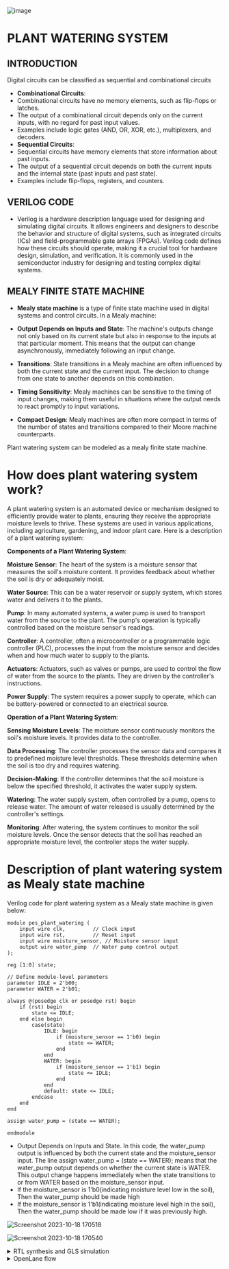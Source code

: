 ![image](https://github.com/Spoorthi102003/plant_watering_system/assets/143829280/db864408-307f-4da8-be2b-aa188fc2c58d)
# PLANT WATERING SYSTEM
## INTRODUCTION
Digital circuits can be classified as sequential and combinational circuits
* **Combinational Circuits**:
* Combinational circuits have no memory elements, such as flip-flops or latches.
* The output of a combinational circuit depends only on the current inputs, with no regard for past input values.
* Examples include logic gates (AND, OR, XOR, etc.), multiplexers, and decoders.
* **Sequential Circuits**:
* Sequential circuits have memory elements that store information about past inputs.
* The output of a sequential circuit depends on both the current inputs and the internal state     (past inputs and past state).
* Examples include flip-flops, registers, and counters.
  
## VERILOG CODE
* Verilog is a hardware description language used for designing and simulating digital circuits. It allows engineers and designers to describe the behavior and structure of digital systems, such as integrated circuits (ICs) and field-programmable gate arrays (FPGAs). Verilog code defines how these circuits should operate, making it a crucial tool for hardware design, simulation, and verification. It is commonly used in the semiconductor industry for designing and testing complex digital systems.

## MEALY FINITE STATE MACHINE
* **Mealy state machine** is a type of finite state machine used in digital systems and control circuits. In a Mealy machine:

* **Output Depends on Inputs and State**: The machine's outputs change not only based on its current state but also in response to the inputs at that particular moment. This means that the output can change asynchronously, immediately following an input change.

* **Transitions**: State transitions in a Mealy machine are often influenced by both the current state and the current input. The decision to change from one state to another depends on this combination.

* **Timing Sensitivity**: Mealy machines can be sensitive to the timing of input changes, making them useful in situations where the output needs to react promptly to input variations.

* **Compact Design**: Mealy machines are often more compact in terms of the number of states and transitions compared to their Moore machine counterparts.

Plant watering system can be modeled as a mealy finite state machine.

# How does plant watering system work?
A plant watering system is an automated device or mechanism designed to efficiently provide water to plants, ensuring they receive the appropriate moisture levels to thrive. These systems are used in various applications, including agriculture, gardening, and indoor plant care. Here is a description of a plant watering system:

**Components of a Plant Watering System**:

**Moisture Sensor**: The heart of the system is a moisture sensor that measures the soil's moisture content. It provides feedback about whether the soil is dry or adequately moist.

**Water Source**: This can be a water reservoir or supply system, which stores water and delivers it to the plants.

**Pump**: In many automated systems, a water pump is used to transport water from the source to the plant. The pump's operation is typically controlled based on the moisture sensor's readings.

**Controller**: A controller, often a microcontroller or a programmable logic controller (PLC), processes the input from the moisture sensor and decides when and how much water to supply to the plants.

**Actuators**: Actuators, such as valves or pumps, are used to control the flow of water from the source to the plants. They are driven by the controller's instructions.

**Power Supply**: The system requires a power supply to operate, which can be battery-powered or connected to an electrical source.

**Operation of a Plant Watering System**:

**Sensing Moisture Levels**: The moisture sensor continuously monitors the soil's moisture levels. It provides data to the controller.

**Data Processing**: The controller processes the sensor data and compares it to predefined moisture level thresholds. These thresholds determine when the soil is too dry and requires watering.

**Decision-Making**: If the controller determines that the soil moisture is below the specified threshold, it activates the water supply system.

**Watering**: The water supply system, often controlled by a pump, opens to release water. The amount of water released is usually determined by the controller's settings.

**Monitoring**: After watering, the system continues to monitor the soil moisture levels. Once the sensor detects that the soil has reached an appropriate moisture level, the controller stops the water supply.

# Description of plant watering system as Mealy state machine
Verilog code for plant watering system as a Mealy state machine is given below:
```
module pes_plant_watering (
    input wire clk,         // Clock input
    input wire rst,         // Reset input
    input wire moisture_sensor, // Moisture sensor input
    output wire water_pump  // Water pump control output
);

reg [1:0] state;

// Define module-level parameters
parameter IDLE = 2'b00;
parameter WATER = 2'b01;

always @(posedge clk or posedge rst) begin
    if (rst) begin
        state <= IDLE;
    end else begin
        case(state)
            IDLE: begin
                if (moisture_sensor == 1'b0) begin
                    state <= WATER;
                end
            end
            WATER: begin
                if (moisture_sensor == 1'b1) begin
                    state <= IDLE;
                end
            end
            default: state <= IDLE;
        endcase
    end
end

assign water_pump = (state == WATER);

endmodule
```
* Output Depends on Inputs and State. In this code, the water_pump output is influenced by both the current state and the moisture_sensor input. The line assign water_pump = (state == WATER); means that the water_pump output depends on whether the current state is WATER. This output change happens immediately when the state transitions to or from WATER based on the moisture_sensor input.
* If the moisture_sensor is 1'b0(indicating moisture level low in the soil), Then the water_pump should be made high
* If the moisture_sensor is 1'b1(indicating moisture level high in the soil), Then the water_pump should be made low if it was previously high.

![Screenshot 2023-10-18 170518](https://github.com/Spoorthi102003/plant_watering_system/assets/143829280/695d8ee6-52c3-4e4f-a01c-5018bf9a82d5)

![Screenshot 2023-10-18 170540](https://github.com/Spoorthi102003/plant_watering_system/assets/143829280/dfc980f4-4d48-4715-8343-ba38201c1f89)
<details>
	
<summary> RTL synthesis and GLS simulation </summary>


**Tools used in RTL netlist viewing and GLS**:

1. **iVerilog**: IVERILOG is a free and open-source Verilog simulation and synthesis tool. It's part of the Icarus Verilog project, which aims to provide a full-featured and high-performance Verilog simulation and synthesis environment.Icarus Verilog is a simulator tool to check the design with the help of test bench. The design is nothing but the Verilog hardware description language code which specifies the functionality. The testbench is the setup to apply stimulus to test the functionality of the design. This simulator looks for the changes to the input. Upon changes to the input, the output is evaluated.
2. **GTKwave** - GTKWave is a free and open-source waveform viewer. It's used primarily in digital design and verification to display simulation results generated by digital simulation tools like Icarus Verilog (which includes IVERILOG).
3. **Yosys** - Yosys is an open-source framework for Verilog RTL synthesis. It's widely used in digital design for converting high-level descriptions of a digital circuit into a gate-level representation. In other words, it helps in transforming a behavioral description (written in a language like Verilog) into a netlist, which is a detailed representation of the digital logic in terms of gates and their interconnections.

# Installation of yosys and GTK wave

1. **Yosys**:
* Type the following to install yosys:
```
- git clone https://github.com/YosysHQ/yosys.git
- cd yosys
- sudo apt install make
- sudo apt-get update
- sudo apt-get install build-essential clang bison flex \
   libreadline-dev gawk tcl-dev libffi-dev git \
   graphviz xdot pkg-config python3 libboost-system-dev \
   libboost-python-dev libboost-filesystem-dev zlib1g-dev
- make config-gcc
- make
- sudo make install
```
2. **GTKwave**
* Type the following command to install GTKwave
```
sudo apt install gtkwave
```
3. **iVerilog**
* Type the following to install iVerilog
```
sudo apt-get install iverilog
```

To do the RTL synthesis go to the following directory and create two ".v" files
![Screenshot 2023-10-18 171830](https://github.com/Spoorthi102003/plant_watering_system/assets/143829280/082873d9-4d8d-42df-85fa-6cfdda89358d)

1. "**pes_plant_watering.v**"
Verilog code for plant watering system as a Mealy state machine is given below:
```
module pes_plant_watering (
    input wire clk,         // Clock input
    input wire rst,         // Reset input
    input wire moisture_sensor, // Moisture sensor input
    output wire water_pump  // Water pump control output
);

reg [1:0] state;

// Define module-level parameters
parameter IDLE = 2'b00;
parameter WATER = 2'b01;

always @(posedge clk or posedge rst) begin
    if (rst) begin
        state <= IDLE;
    end else begin
        case(state)
            IDLE: begin
                if (moisture_sensor == 1'b0) begin
                    state <= WATER;
                end
            end
            WATER: begin
                if (moisture_sensor == 1'b1) begin
                    state <= IDLE;
                end
            end
            default: state <= IDLE;
        endcase
    end
end

assign water_pump = (state == WATER);

endmodule
```
  ![Screenshot 2023-10-16 181320](https://github.com/Spoorthi102003/plant_watering_system/assets/143829280/e0d6255a-ef08-4c96-a115-ae4db92f456f)

2. "**pes_plant_watering_tb.v**"
The testbench code:
```
module pes_plant_watering_tb;

    reg clk;
    reg rst;
	 reg moisture_sensor;

    wire water_pump;

    pes_plant_watering uut (
        .clk(clk), 
        .rst(rst),
		  .moisture_sensor(moisture_sensor) ,
        .water_pump(water_pump)
    );

    
    initial clk = 0; 
    always #10 clk = ~clk; 

    initial begin
    
        rst = 1; 
        #50;       
        rst = 0;
		  moisture_sensor=0;
		  #10; 
		  moisture_sensor=0;
		  #10;
		  moisture_sensor=1; 
    end
    initial begin
    $dumpfile("dump.vcd");
    $dumpvars;
    end
      
endmodule
```

  ![Screenshot 2023-10-16 181414](https://github.com/Spoorthi102003/plant_watering_system/assets/143829280/2e8e7300-7cd7-4818-9e38-09d0f32632af)


Once we have created our testbench files and the main files, we implement this in our simulation tool iVerilog.

In the `verilog_files` directory, give the following commands:
```
iverilog pes_plant_watering.v pes_plant_watering_tb.v
ls
```
We can see that an a.out executable file is created
![Screenshot 2023-10-18 173439](https://github.com/Spoorthi102003/plant_watering_system/assets/143829280/b3c0ece1-04d9-4847-9ebb-7f7f3c30bf0c)

Now we  execute the file 'a.out' by giving the following command:
```
./a.out
```
./a.out executes and we get a dump.vcd file. We run this dump.vcd file in GTK wave using the following command:
```
gtkwave dump.vcd
```

**Pre-Synthesis simulation results**
![Screenshot 2023-10-17 194308](https://github.com/Spoorthi102003/plant_watering_system/assets/143829280/7c036c4d-c8c9-4266-a0b1-d1db828c63ed)

# RTL synthesis

Synthesis transforms the simple RTL design into a gate-level netlist with all the constraints as specified by the designer. In simple language, Synthesis is a process that converts the abstract form of design to a properly implemented chip in terms of logic gates.

Synthesis takes place in multiple steps:

Converting RTL into simple logic gates.
Mapping those gates to actual technology-dependent logic gates available in the technology libraries.
Optimizing the mapped netlist keeping the constraints set by the designer intact.
In this step we Make use of the Yosys tool to generate a Netlist, this Netlist is later run using the iverilog where the ".net" and the testbench file which give us again an executable file a.out.

Go to verilog_files directory and type `yosys`
![Screenshot 2023-10-18 174838](https://github.com/Spoorthi102003/plant_watering_system/assets/143829280/2bb558b6-8056-4ebf-8cdf-9cf35d0f9398)

Type the following commands:
```
 read_liberty -lib ../lib/sky130_fd_sc_hd__tt_025C_1v80.lib
 read_verilog pes_plant_watering.v
 synth -top pes_plant_watering
```
After running the synthesis it gives us the statistics as shown below:

![Screenshot 2023-10-16 183741](https://github.com/Spoorthi102003/plant_watering_system/assets/143829280/1571e2aa-178a-4023-8e04-9700aaf0ec81)

Here are the number of components used in making plant_watering_system

To view the netlist we type the following commands:
```
 abc -liberty -lib ./lib/sky130_fd_sc_hd__tt_025C_1v80.lib
 show
```

![Screenshot 2023-10-17 194624](https://github.com/Spoorthi102003/plant_watering_system/assets/143829280/3f7fc533-0e22-457f-af19-4c0fff29514e)

Now to get the .net file, we type the following commands:
```
write_verilog pes_plant_watering_net.v
!vim pes_plant_watering_net.v
```
![Screenshot 2023-10-18 175732](https://github.com/Spoorthi102003/plant_watering_system/assets/143829280/37d99aeb-7b63-4da9-9b78-358a2b76381c)

To make the given netlist code even more simpler and small give the following commands:
```
write_verilog -noattr pes_plant_watering_net.v
!vim pes_plant_watering_net.v
```
![Screenshot 2023-10-18 180300](https://github.com/Spoorthi102003/plant_watering_system/assets/143829280/08d0c0ba-968a-47cd-99ec-edb303b5c860)

# GLS(Gate Level Simulation)

In this step we do the GLS(gate level simulation) we take the netlist file generated ".net" and the testbench file that we had written for our plant watering system at the starting and again use the iVerilog tool to generate the waveform for GLS.

To use the iVerilog, we give the following commands as shown below:
```
iverilog ../my_lib/verilog_model/primitives.v ../my_lib/verilog_model/sky130_fd_sc_hd.v pes_plant_watering_net.v pes_plant_watering_tb.v
```
As we see again we have generated an executable file a.out to generate the waveform in gtkwave we execute the a.out file.

To view in gtkwave, 
```
gtkwave dump.vcd
```

![Screenshot 2023-10-17 195446](https://github.com/Spoorthi102003/plant_watering_system/assets/143829280/51848ef0-eab4-4122-9031-8b8359b6fc38)

In the above diagram, during the positive edge of the clock, if moisture_sensor is low, then water_pump goes high until the next clk cycle. It rechecks the moisture_sensor and if it is high then water_pump is made low. If not it will remain in the previous state.

We see that the output waveform is in accordance with the testbench written.

</details>

<details>
<summary> OpenLane flow </summary>

# Steps to install OpenLane, magic, Ngspice:

1. **Ngspice**:
* After downloading the tarball from https://sourceforge.net/projects/ngspice/files/ to a local directory, unpack it using:
```
 tar -zxvf ngspice-41.tar.gz
 cd ngspice-41
 mkdir release
 cd release
 ../configure  --with-x --with-readline=yes --disable-debug
 make
 sudo make install
```

2. **OpenLane**:
* Update the packages database and upgrade the packages to avoid version mismatches then install the required packages using the following commands:

```
sudo apt-get update
sudo apt-get upgrade
sudo apt install -y build-essential python3 python3-venv python3-pip make git
```
* In order to check the installation, you can use the following commands:

```
git --version
docker --version
python3 --version
python3 -m pip --version
make --version
python3 -m venv -h
```
* successful output should look something like this:
```
git --version
docker --version
python3 --version
python3 -m pip --version
make --version
python3 -m venv -h
git version 2.36.1
Docker version 20.10.16, build aa7e414fdc
Python 3.10.5
pip 21.0 from /usr/lib/python3.10/site-packages/pip (python 3.10)
GNU Make 4.3
Built for x86_64-pc-linux-gnu
Copyright (C) 1988-2020 Free Software Foundation, Inc.
License GPLv3+: GNU GPL version 3 or later <http://gnu.org/licenses/gpl.html>
This is free software: you are free to change and redistribute it.
There is NO WARRANTY, to the extent permitted by law.
usage: venv [-h] [--system-site-packages] [--symlinks | --copies] [--clear]
            [--upgrade] [--without-pip] [--prompt PROMPT] [--upgrade-deps]
            ENV_DIR [ENV_DIR ...]

Creates virtual Python environments in one or more target directories.
...
Once an environment has been created, you may wish to activate it, e.g. by
sourcing an activate script in its bin directory.
```

* Install or update docker by following the instructions given in the following link:
(https://docs.docker.com/engine/install/ubuntu/)

* To install OpenLane:
```
git clone --depth 1 https://github.com/The-OpenROAD-Project/OpenLane.git
cd OpenLane/
make
make test
```

A successful test will output the following line:
```
Basic test passed
```
3. **Magic**:
* To Install magic type the following commands:

```
sudo apt-get install m4
sudo apt-get install tcsh
sudo apt-get install csh
sudo apt-get install libx11-dev
sudo apt-get install tcl-dev tk-dev
sudo apt-get install libcairo2-dev
sudo apt-get install mesa-common-dev libglu1-mesa-dev
sudo apt-get install libncurses-dev
git clone https://github.com/RTimothyEdwards/magic
cd magic
./configure
make
sudo make install
```

# OpenLane flow

* First, we create a folder by the name `pes_plant_watering` in designs folder. In here we create a config.json file

To do that 
```
cd OpenLane
cd designs
mkdir pes_plant_watering
cd pes_plant_watering
gedit config.json
```
* In config.json file type:
```
{
    "DESIGN_NAME": "pes_plant_watering",
    "VERILOG_FILES": "dir::src/pes_plant_watering.v",
    "CLOCK_PORT": "clk",
    "CLOCK_PERIOD": 10.0,
    "DIE_AREA": "0 0 500 500",
    "FP_SIZING": "absolute",
    "FP_PDN_VPITCH": 25,
    "FP_PDN_HPITCH": 25,
    "FP_PDN_VOFFSET": 5,
    "FP_PDN_HOFFSET": 5,
    "DESIGN_IS_CORE": true
}
``` 

![Screenshot 2023-11-04 144415](https://github.com/Spoorthi102003/plant_watering_system/assets/143829280/505ad79c-2c03-41f6-a4d9-220f564777b8)

* Create a `src` directory in the `pes_plant_watering` directory. Make a file by the name `pes_plant_watering.v` and the give the Verilog code
```
module pes_plant_watering (
    input wire clk,         // Clock input
    input wire rst,         // Reset input
    input wire moisture_sensor, // Moisture sensor input
    output wire water_pump  // Water pump control output
);

reg [1:0] state;

// Define module-level parameters
parameter IDLE = 2'b00;
parameter WATER = 2'b01;

always @(posedge clk or posedge rst) begin
    if (rst) begin
        state <= IDLE;
    end else begin
        case(state)
            IDLE: begin
                if (moisture_sensor == 1'b0) begin
                    state <= WATER;
                end
            end
            WATER: begin
                if (moisture_sensor == 1'b1) begin
                    state <= IDLE;
                end
            end
            default: state <= IDLE;
        endcase
    end
end

assign water_pump = (state == WATER);

endmodule
```

![Screenshot 2023-11-04 144732](https://github.com/Spoorthi102003/plant_watering_system/assets/143829280/36e68245-5274-402f-8760-36f414e7c396)

![Screenshot 2023-11-04 144800](https://github.com/Spoorthi102003/plant_watering_system/assets/143829280/2ee6485a-b684-4ac6-b9d4-579987055444)

## Synthesis

* In terminal type the following commands to run synthesis:
```
cd OpenLane
make mount
./flow.tcl -interactive
package require openlane 0.9
prep -design pes_plant_watering
run_synthesis
```

![Screenshot 2023-11-04 145411](https://github.com/Spoorthi102003/plant_watering_system/assets/143829280/af41a4ed-1ed7-4e60-8410-63504e338a02)

![Screenshot 2023-11-04 150340](https://github.com/Spoorthi102003/plant_watering_system/assets/143829280/33837888-1e71-4999-982b-c96f3dda238f)

**Flop ratio**: 
1/3=0.333

## Floorplan

For **Floorplan** give the command: 
```
run_floorplan
```

![Screenshot 2023-11-04 150850](https://github.com/Spoorthi102003/plant_watering_system/assets/143829280/46e86406-5a18-451d-aac3-5e18f49bc07a)

To view the design:
- Go to the following directory:
```
~/Desktop/OpenLane/designs/pes_plant_watering/runs/RUN_2023.11.04_09.38.24/results/floorplan
```

- Then type the command:
```
magic -T /home/spoorthi/.volare/sky130A/libs.tech/magic/sky130A.tech lef read ../../tmp/merged.nom.lef def read pes_plant_watering.def
```
![Screenshot 2023-11-04 151627](https://github.com/Spoorthi102003/plant_watering_system/assets/143829280/e9352b2c-6b4c-454a-8f66-6f1e05527526)

![Screenshot 2023-11-04 151413](https://github.com/Spoorthi102003/plant_watering_system/assets/143829280/261b53d9-d902-447a-9275-a775ac7d922d)

![Screenshot 2023-11-04 151458](https://github.com/Spoorthi102003/plant_watering_system/assets/143829280/04bab43f-c559-4dc2-88d3-aca8731646de)

![Screenshot 2023-11-04 151513](https://github.com/Spoorthi102003/plant_watering_system/assets/143829280/52e078e0-06ef-4e36-9be9-0dc5b485ca72)

## Placement

Give the following command:
```
run_placement
```

![Screenshot 2023-11-04 151949](https://github.com/Spoorthi102003/plant_watering_system/assets/143829280/fd5d8064-e976-470f-90ab-66e2280f7f0b)

To view the placement:
Got to the following directory
```
~/Desktop/OpenLane/designs/pes_plant_watering/runs/RUN_2023.11.04_09.38.24/results/placement
```
And type the command
```
magic -T /home/spoorthi/.volare/sky130A/libs.tech/magic/sky130A.tech lef read ../../tmp/merged.nom.lef def read pes_plant_watering.def
```
![Screenshot 2023-11-04 153741](https://github.com/Spoorthi102003/plant_watering_system/assets/143829280/19ffbbc2-ef62-45d6-ab2c-7989827db816)

![Screenshot 2023-11-04 153517](https://github.com/Spoorthi102003/plant_watering_system/assets/143829280/5c41e7f5-1817-4252-a9a4-35529b453096)

![Screenshot 2023-11-04 153633](https://github.com/Spoorthi102003/plant_watering_system/assets/143829280/de9af6c0-ce5f-4a98-899b-355b3e1f06c2)

# Clock Tree Synthesis
To do clock tree synthesis:
```
run_cts
```

![Screenshot 2023-11-04 161533](https://github.com/Spoorthi102003/plant_watering_system/assets/143829280/bde33844-83d4-43b1-bd35-4e341bfa77a4)

The reports are as given below:

![Screenshot 2023-11-04 160707](https://github.com/Spoorthi102003/plant_watering_system/assets/143829280/a073e624-fea7-424b-a843-eb03f16506fa)

![Screenshot 2023-11-04 160815](https://github.com/Spoorthi102003/plant_watering_system/assets/143829280/3fd66f68-c544-4639-8f16-1f82d0d53a98)

![Screenshot 2023-11-04 160901](https://github.com/Spoorthi102003/plant_watering_system/assets/143829280/7cc522ec-1788-4e87-9038-b600ab33a9ec)

Power report:

![Screenshot 2023-11-04 160936](https://github.com/Spoorthi102003/plant_watering_system/assets/143829280/bdd0c614-7963-4446-ac4c-993bdb909d4f)

skew report:

![Screenshot 2023-11-04 161003](https://github.com/Spoorthi102003/plant_watering_system/assets/143829280/c3d1ac35-ef1b-408f-b0be-b3fffd5b2969)

summary:

![Screenshot 2023-11-04 161029](https://github.com/Spoorthi102003/plant_watering_system/assets/143829280/0ab566aa-e0c0-403b-a1be-24059786bdab)

## Routing
To run routing we give the command:
```
run_routing
```

![Screenshot 2023-11-04 161632](https://github.com/Spoorthi102003/plant_watering_system/assets/143829280/feb4c05e-5fe8-4a77-adeb-a451a3d98dff)

To view the design:
got to the following directory
```
~/Desktop/OpenLane/designs/pes_plant_watering/runs/RUN_2023.11.04_09.38.24/results/routing
```
Then type the following command:
```
magic -T /home/spoorthi/.volare/sky130A/libs.tech/magic/sky130A.tech lef read ../../tmp/merged.nom.lef def read pes_plant_watering.def
```

![Screenshot 2023-11-04 162116](https://github.com/Spoorthi102003/plant_watering_system/assets/143829280/f5cb1c30-2fcb-4fd6-bfca-79e3e43ec4f8)

![Screenshot 2023-11-04 162303](https://github.com/Spoorthi102003/plant_watering_system/assets/143829280/e3b6587a-99e4-4d3d-9636-8c5fdb45c3a9)

Power report:

![Screenshot 2023-11-04 163140](https://github.com/Spoorthi102003/plant_watering_system/assets/143829280/757bda51-1011-48bb-872b-1576c4683073)

Summary report:

![Screenshot 2023-11-04 163043](https://github.com/Spoorthi102003/plant_watering_system/assets/143829280/55ce20fe-92b2-41cd-858e-301a199171fc)












